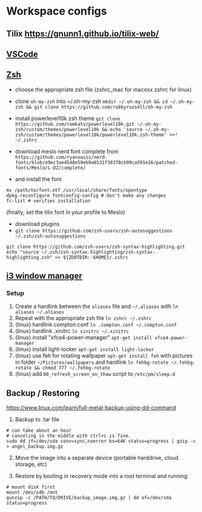 # Workspace configs

## Tilix https://gnunn1.github.io/tilix-web/

## [VSCode](./vscode/)

## [Zsh](./zsh)

- choose the appropriate zsh file (zshrc_mac for macosx zshrc for linux)
- clone `oh-my-zsh` into ~/.oh-my-zsh `mkdir ~/.oh-my-zsh && cd ~/.oh-my-zsh && git clone https://github.com/robbyrussell/oh-my-zsh`

- install powerlevel10k zsh theme `git clone https://github.com/romkatv/powerlevel10k.git ~/.oh-my-zsh/custom/themes/powerlevel10k && echo 'source ~/.oh-my-zsh/custom/themes/powerlevel10k/powerlevel10k.zsh-theme' >>! ~/.zshrc`

- download meslo nerd font complete from `https://github.com/ryanoasis/nerd-fonts/blob/e9ec3ae4548e59eb9a6531f38370cb99ca591e16/patched-fonts/Meslo/L-DZ/complete/`

- and install the font

```
mv /path/to/font.otf /usr/local/share/fonts/opentype
dpkg-reconfigure fontconfig-config # don't make any changes
fc-list # verifies installation
```

(finally, set the tilix font in your profile to Meslo)

- download plugins
- `git clone https://github.com/zsh-users/zsh-autosuggestions ~/.zsh/zsh-autosuggestions`

```
git clone https://github.com/zsh-users/zsh-syntax-highlighting.git
echo "source ~/.zsh/zsh-syntax-highlighting/zsh-syntax-highlighting.zsh" >> ${ZDOTDIR:-$HOME}/.zshrc
```

## [i3 window manager](./i3)

### Setup

1. Create a hardlink between the `aliases` file and `~/.aliases` with `ln aliases ~/.aliases`
2. Repeat with the appropriate zsh file `ln zshrc ~/.zshrc`
3. (linux) hardlink compton.conf `ln .compton.conf ~/.compton.conf`
4. (linux) hardlink .xinitrc `ln xinitrc ~/.xinitrc`
5. (linux) install "xfce4-power-manager" `apt-get install xfce4-power-manager`
6. (linux) install light-locker `apt-get install light-locker`
7. (linux) use feh for rotating wallpaper `apt-get install feh` with pictures in folder `~/Pictures/wallpapers` and hardlink `ln fehbg-rotate ~/.fehbg-rotate && chmod 777 ~/.fehbg-rotate`
8. (linux) add `00_refresh_screen_on_thaw` script to `/etc/pm/sleep.d`

## Backup / Restoring

https://www.linux.com/learn/full-metal-backup-using-dd-command

1. Backup to .tar file

```
# can take about an hour
# canceling in the middle with ctrl+c is fine.
sudo dd if=/dev/sda conv=sync,noerror bs=64K status=progress | gzip -c  > angel_backup.img.gz

```

2. Move the image into a separate device (portable harddrive, cloud storage, etc)

3. Restore by booting in recovery mode into a root terminal and running:

```
# mount disk first
mount /dev/sdb /mnt
gunzip -c /PATH/TO/DRIVE/backup_image.img.gz | dd of=/dev/sda status=progress

```
